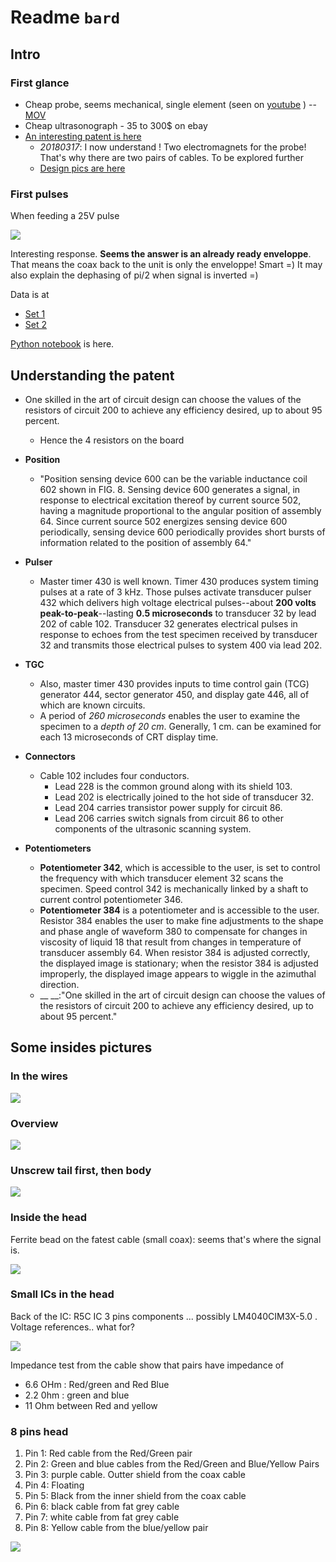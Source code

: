 # Readme  `bard`

## Intro

### First glance

* Cheap probe, seems mechanical, single element (seen on [youtube](https://www.youtube.com/watch?v=8iUkeJvSXtE) ) -- [MOV](/include/bard/bardsite3.mp4)
* Cheap ultrasonograph - 35 to 300$ on ebay
* [An interesting patent is here](/include/bard/US4399703.pdf)
  * _20180317_: I now understand ! Two electromagnets for the probe! That's why there are two pairs of cables. To be explored further
  * [Design pics are here](/include/bard/design)

### First pulses

When feeding a 25V pulse

![](/include/bard/exp1/bard.jpg)

Interesting response. __Seems the answer is an already ready enveloppe__. That means the coax back to the unit is only the enveloppe! Smart =)
It may also explain the dephasing of pi/2 when signal is inverted =)

Data is at 

* [Set 1](/include/bard/exp1/db-bard-5-0-VGA@0x22-spimode1-64msps.csv)
* [Set 2](/include/bard/exp1/db-bard-5-8-cable_inversed-VGA@0x22-spimode1-64msps.csv)

[Python notebook](/include/bard/exp1/20180317a-Loops.ipynb) is here.

## Understanding the patent

* One skilled in the art of circuit design can choose the values of the resistors of circuit 200 to achieve any efficiency desired, up to about 95 percent.
  * Hence the 4 resistors on the board

* __Position__ 
  * "Position sensing device 600 can be the variable inductance coil 602 shown in FIG. 8. Sensing device 600 generates a signal, in response to electrical excitation thereof by current source 502, having a magnitude proportional to the angular position of assembly 64. Since current source 502 energizes sensing device 600 periodically, sensing device 600 periodically provides short bursts of information related to the position of assembly 64."

* __Pulser__
  * Master timer 430 is well known. Timer 430 produces system timing pulses at a rate of 3 kHz. Those pulses activate transducer pulser 432 which delivers high voltage electrical pulses--about __200 volts peak-to-peak__--lasting __0.5 microseconds__ to transducer 32 by lead 202 of cable 102. Transducer 32 generates electrical pulses in response to echoes from the test specimen received by transducer 32 and transmits those electrical pulses to system 400 via lead 202.

* __TGC__
  * Also, master timer 430 provides inputs to time control gain (TCG) generator 444, sector generator 450, and display gate 446, all of which are known circuits.
  * A period of _260 microseconds_ enables the user to examine the specimen to a _depth of 20 cm_. Generally, 1 cm. can be examined for each 13 microseconds of CRT display time.

* __Connectors__
  * Cable 102 includes four conductors. 
    * Lead 228 is the common ground along with its shield 103. 
    * Lead 202 is electrically joined to the hot side of transducer 32. 
    * Lead 204 carries transistor power supply for circuit 86. 
    * Lead 206 carries switch signals from circuit 86 to other components of the ultrasonic scanning system.

* __Potentiometers__
  * __Potentiometer 342__, which is accessible to the user, is set to control the frequency with which transducer element 32 scans the specimen. Speed control 342 is mechanically linked by a shaft to current control potentiometer 346.
  * __Potentiometer 384__ is a potentiometer and is accessible to the user. Resistor 384 enables the user to make fine adjustments to the shape and phase angle of waveform 380 to compensate for changes in viscosity of liquid 18 that result from changes in temperature of transducer assembly 64. When resistor 384 is adjusted correctly, the displayed image is stationary; when the resistor 384 is adjusted improperly, the displayed image appears to wiggle in the azimuthal direction.
  * __ __:"One skilled in the art of circuit design can choose the values of the resistors of circuit 200 to achieve any efficiency desired, up to about 95 percent." 

## Some insides pictures

### In the wires

![](/include/bard/images/IMG_20180317_201900.jpg)

### Overview

![](/include/bard/images/IMG_20180317_202001.jpg)

### Unscrew tail first, then body

![](/include/bard/images/IMG_20180317_202029.jpg)

### Inside the head

Ferrite bead on the fatest cable (small coax): seems that's where the signal is.

![](/include/bard/images/IMG_20180317_202243.jpg)

### Small ICs in the head

Back of the IC: R5C IC 3 pins components ... possibly LM4040CIM3X-5.0 . Voltage references.. what for?

![](/include/bard/images/IMG_20180317_202341.jpg)

Impedance test from the cable show that pairs have impedance of 
* 6.6 OHm : Red/green and Red Blue
* 2.2 0hm :  green and blue
* 11 Ohm between Red and yellow

### 8 pins head

1. Pin 1: Red cable from the Red/Green pair 
2. Pin 2: Green and blue cables from the Red/Green and Blue/Yellow Pairs 
3. Pin 3: purple cable. Outter shield from the coax cable
4. Pin 4: Floating
5. Pin 5: Black from the inner shield from the coax cable
6. Pin 6: black cable from fat grey cable 
7. Pin 7: white cable from fat grey cable 
8. Pin 8: Yellow cable from the blue/yellow pair

![](/include/bard/images/pins.jpg)


